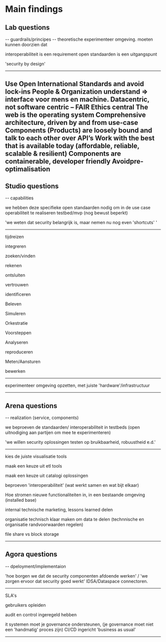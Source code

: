 # Main findings

## Lab questions

-- guardrails/principes 
-- theoretische experimenteer omgeving. moeten kunnen doorzien dat 

interoperabiliteit is een requirement
open standaarden is een uitgangspunt

'security by design'

---
Use Open International Standards and avoid lock-ins
People & Organization understand => interface voor mens en machine. 
Datacentric, not software centric – FAIR
Ethics central
The web is the operating system
Comprehensive architecture, driven by and from use-case
Components (Products) are loosely bound and talk to each other over API’s
Work with the best that is available today (affordable, reliable, scalable & resilient)
Components are containerable, developer friendly
Avoidpre-optimalisation
---


## Studio questions

-- capabilities

we hebben deze specifieke open standaarden nodig om in de use case operabiliteit te realiseren
testbed/mvp (nog bewust beperkt)

'we weten dat security belangrijk is, maar nemen nu nog even 'shortcuts' '

---
tijdreizen
 
integreren
 
zoeken/vinden
 
rekenen
 
ontsluiten
 
vertrouwen
 
identificeren
 
Beleven
 
Simuleren
 
Orkestratie
 
Voorsteppen
 
Analyseren
 
reproduceren
 
Meten/Aansturen
 
bewerken
 
----
experimenteer omgeving opzetten, met juiste 'hardware'/infrastructuur


---

## Arena questions

-- realization (service, components)

we beproeven de standaarden/ interoperabiliteit in testbeds (open uitnodiging aan partijen om mee te experimenteren)

'we willen security oplossingen testen op bruikbaarheid, robuustheid e.d.'

---
kies de juiste visualisatie tools

maak een keuze uit etl tools

maak een keuze uit catalogi oplossingen

beproeven 'interoperabiliteit' (wat werkt samen en wat bijt elkaar)

Hoe stromen nieuwe functionaliteiten in, in een bestaande omgeving (installed base)

internal technische marketing, lessons learned delen 

organisatie technisch klaar maken om data te delen (technnische en organisatie randvoorwaarden regelen)

file share vs block storage

---

## Agora questions

-- dpeloyment/implementaion

'hoe borgen we dat de security componenten afdoende werken' / 'we zorgen ervoor dat security goed werkt'
IDSA/Dataspace connectoren.

---

SLA's 

gebruikers opleiden

audit en control ingeregeld hebben

it systemen moet je governance ondersteunen, (je governance moet niet een 'handmatig' proces zijn)
CI/CD ingericht 'business as usual'

---